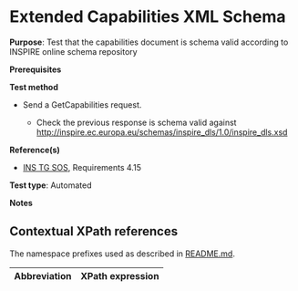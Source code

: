 # Extended Capabilities XML Schema

**Purpose**: Test that the capabilities document is schema valid according to INSPIRE online schema repository

**Prerequisites**

**Test method**

* Send a GetCapabilities request.

    * Check the previous response is schema valid against http://inspire.ec.europa.eu/schemas/inspire_dls/1.0/inspire_dls.xsd

**Reference(s)**

* [INS TG SOS](http://inspire.ec.europa.eu/id/document/tg/download-sos/1.0), Requirements 4.15

**Test type**: Automated

**Notes**

## Contextual XPath references

The namespace prefixes used as described in [README.md](http://inspire.ec.europa.eu/id/ats/download-service/sos-tg-1.0/sos-pre-defined/README#namespaces).

| Abbreviation                                               |  XPath expression |
| ---------------------------------------------------------- | ------------------------------------------------------------------------- |